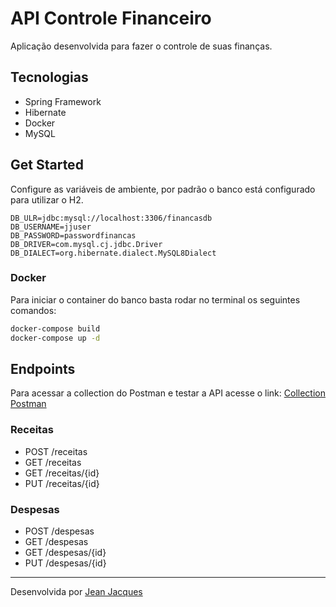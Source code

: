 # API Controle Financeiro

Aplicação desenvolvida para fazer o controle de suas finanças.

## Tecnologias

- Spring Framework
- Hibernate
- Docker
- MySQL

## Get Started

Configure as variáveis de ambiente, por padrão o banco está configurado para utilizar o H2.

```
DB_ULR=jdbc:mysql://localhost:3306/financasdb
DB_USERNAME=jjuser
DB_PASSWORD=passwordfinancas
DB_DRIVER=com.mysql.cj.jdbc.Driver
DB_DIALECT=org.hibernate.dialect.MySQL8Dialect
```

### Docker

Para iniciar o container do banco basta rodar no terminal os seguintes comandos:

``` bash
docker-compose build
docker-compose up -d
```

## Endpoints 

Para acessar a collection do Postman e testar a API acesse o link: [Collection Postman](./resources/)

### Receitas
- POST /receitas
- GET /receitas
- GET /receitas/{id}
- PUT /receitas/{id}

### Despesas
- POST /despesas
- GET /despesas
- GET /despesas/{id}
- PUT /despesas/{id}

---
Desenvolvida por [Jean Jacques](https://github.com/jjeanjacques10)
